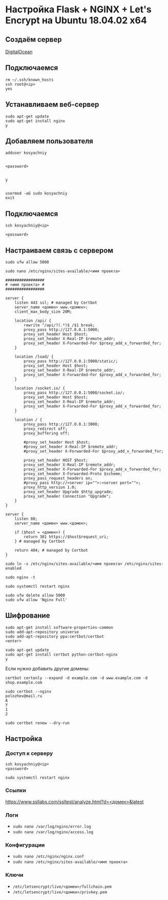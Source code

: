 # Настройка Flask + NGINX + Let's Encrypt на Ubuntu 18.04.02 x64

## Создаём сервер
[DigitalOcean](https://cloud.digitalocean.com/)


## Подключаемся
```
rm ~/.ssh/known_hosts
ssh root@<ip>
yes
```

<password>


## Устанавливаем веб-сервер
```
sudo apt-get update
sudo apt-get install nginx
y
```


## Добавляем пользователя
```
adduser kosyachniy


<password>


y


usermod -aG sudo kosyachniy
exit
```


## Подключаемся
```
ssh kosyachniy@<ip>

<password>
```


## Настраиваем связь с сервером
```
sudo ufw allow 5000

sudo nano /etc/nginx/sites-available/<имя проекта>
```

```
#################
# <имя проекта> #
#################

server {
    listen 443 ssl; # managed by Certbot
    server_name <домен> www.<домен>;
    client_max_body_size 20M;

    location /api/ {
        rewrite ^/api/?(.*)$ /$1 break;
        proxy_pass http://127.0.0.1:5000;
        proxy_set_header Host $host;
        proxy_set_header X-Real-IP $remote_addr;
        proxy_set_header X-Forwarded-For $proxy_add_x_forwarded_for;
    }

    location /load/ {
        proxy_pass http://127.0.0.1:5000/static/;
        proxy_set_header Host $host;
        proxy_set_header X-Real-IP $remote_addr;
        proxy_set_header X-Forwarded-For $proxy_add_x_forwarded_for;
    }

    location /socket.io/ {
        proxy_pass http://127.0.0.1:5000/socket.io/;
        proxy_set_header Host $host;
        proxy_set_header X-Real-IP $remote_addr;
        proxy_set_header X-Forwarded-For $proxy_add_x_forwarded_for;
    }

    location / {
        proxy_pass http://127.0.0.1:3000;
        proxy_redirect off;
        proxy_buffering off;

        #proxy_set_header Host $host;
        #proxy_set_header X-Real-IP $remote_addr;
        #proxy_set_header X-Forwarded-For $proxy_add_x_forwarded_for;

        proxy_set_header HOST $host;
        proxy_set_header X-Real-IP $remote_addr;
        proxy_set_header X-Forwarded-For $proxy_add_x_forwarded_for;
        proxy_set_header X-Forwarded-Proto $scheme;
        proxy_pass_request_headers on;
        #proxy_pass http://<server ip="">:<server port="">;
        proxy_http_version 1.0;
        proxy_set_header Upgrade $http_upgrade;
        proxy_set_header Connection "Upgrade";
    }
}

server {
    listen 80;
    server_name <домен> www.<домен>;

    if ($host = <домен>) {
        return 301 https://$host$request_uri;
    } # managed by Certbot

    return 404; # managed by Certbot
}
```

```
sudo ln -s /etc/nginx/sites-available/<имя проекта> /etc/nginx/sites-enabled

sudo nginx -t

sudo systemctl restart nginx

sudo ufw delete allow 5000
sudo ufw allow 'Nginx Full'
```


## Шифрование
```
sudo apt-get install software-properties-common
sudo add-apt-repository universe
sudo add-apt-repository ppa:certbot/certbot
<enter>

sudo apt-get update
sudo apt-get install certbot python-certbot-nginx
y
```

Если нужно добавить другие домены:
```
certbot certonly --expand -d example.com -d www.example.com -d shop.example.com
```

```
sudo certbot --nginx
polozhev@mail.ru
A
Y
1
2

sudo certbot renew --dry-run
```


## Настройка
### Доступ к серверу
```
ssh kosyachniy@<ip>
<password>
```

```
sudo systemctl restart nginx
```

### Ссылки
[https://www.ssllabs.com/ssltest/analyze.html?d=<домен>&latest](https://www.ssllabs.com/ssltest/analyze.html?d=<домен>&latest)

### Логи
* ``` sudo nano /var/log/nginx/error.log ```
* ``` sudo nano /var/log/nginx/access.log ```

### Конфигурации
* ``` sudo nano /etc/nginx/nginx.conf ```
* ``` sudo nano /etc/nginx/sites-available/<имя проекта> ```

### Ключи
* ``` /etc/letsencrypt/live/<домен>/fullchain.pem ```
* ``` /etc/letsencrypt/live/<домен>/privkey.pem ```